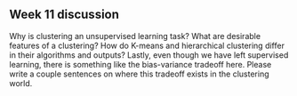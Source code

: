 ## Week 11 discussion

Why is clustering an unsupervised learning task?  What are desirable features of a clustering?  How do K-means and hierarchical clustering differ in their algorithms and outputs?  Lastly, even though we have left supervised learning, there is something like the bias-variance tradeoff here.  Please write a couple sentences on where this tradeoff exists in the clustering world.